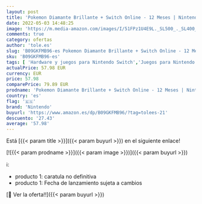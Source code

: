 ```yaml
---
layout: post
title: 'Pokemon Diamante Brillante + Switch Online - 12 Meses | Nintendo Switch - Código de descarga'
date: 2022-05-03 14:48:25
image: 'https://m.media-amazon.com/images/I/51FPz1U4E9L._SL500_._SL400_.jpg'
comments: true
category: ofertas
author: 'tole.es'
slug: 'B09GKFMB96-es Pokemon Diamante Brillante + Switch Online - 12 Meses |...'
sku: 'B09GKFMB96-es'
tags: [ 'Hardware y juegos para Nintendo Switch','Juegos para Nintendo Switch','Videojuegos','nintendo','🇪🇸', ]
actualPrice: 57.98 EUR
currency: EUR
price: 57.98
comparePrice: 79.89 EUR
prodname: 'Pokemon Diamante Brillante + Switch Online - 12 Meses | Nintendo Switch - Código de descarga'
country: 'es'
flag: '🇪🇸'
brand: 'Nintendo'
buyurl: 'https://www.amazon.es/dp/B09GKFMB96/?tag=tolees-21'
descuento: '27.43'
average: '57.98'
---
```


Está [{{< param title >}}]({{< param buyurl >}}) en el siguiente enlace!

[![{{< param prodname >}}]({{< param image >}})]({{< param buyurl >}})

ℹ️:

- producto 1: caratula no definitiva
- producto 1: Fecha de lanzamiento sujeta a cambios

[🛒 Ver la oferta!!]({{< param buyurl >}})
